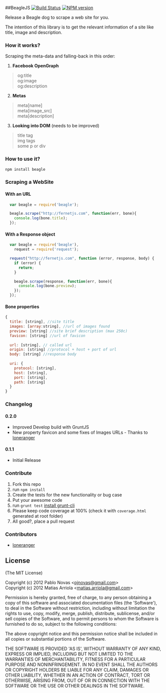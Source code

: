 ##BeagleJS [![Build Status](https://secure.travis-ci.org/fernetjs/beaglejs.png?branch=master)](http://travis-ci.org/fernetjs/beaglejs) [![NPM version](https://badge.fury.io/js/beagle.png)](http://badge.fury.io/js/beagle)

Release a Beagle dog to scrape a web site for you.

The intention of this library is to get the relevant information of a site like title, image and description.

### How it works?

Scraping the meta-data and falling-back in this order:  

1. **Facebook OpenGraph**
  >  og:title  
  >  og:image  
  >  og:description  

2. **Metas**
  >  meta[name]  
  >  meta[image_src]  
  >  meta[description]  

3. **Looking into DOM** (needs to be improved)
  >  title tag  
  >  img tags  
  >  some p or div  

### How to use it?

```bash
npm install beagle
```

### Scraping a WebSite

#### With an URL
```javascript
  var beagle = require('beagle');

  beagle.scrape("http://fernetjs.com", function(err, bone){
    console.log(bone.title);
  });
```

#### With a Response object
```javascript
  var beagle = require('beagle'),
    request = require('request');

  request("http://fernetjs.com", function (error, response, body) {
    if (error) {
      return;
    }

    beagle.scrape(response, function(err, bone){
      console.log(bone.preview);
    });
  });
```

#### Bone properties
```javascript
{
  title: [string], //site title
  images: [array:string], //url of images found
  preview: [string] //site brief description (max 250c) 
  favicon: [string] //url of favicon
  
  url: [string], // called url
  origin: [string] //protocol + host + port of url
  body: [string] //response body
  
  uri: {
    protocol: [string],
    host: [string],
    port: [string],
    path: [string]
  }
}
```

### Changelog

#### 0.2.0
* Improved Develop build with GruntJS
* New property favicon and some fixes of Images URLs - Thanks to [loneranger](https://github.com/anubhavsahoo)

#### 0.1.1
* Initial Release

### Contribute

1. Fork this repo
2. run `npm install`
3. Create the tests for the new functionality or bug case
4. Put your awesome code
5. run `grunt test` [install grunt-cli](http://gruntjs.com/getting-started#installing-the-cli)
6. Please keep code coverage at 100% (check it with `coverage.html` generated at root folder)
7. All good?, place a pull request


### Contributors
* [loneranger](https://github.com/anubhavsahoo)

## License 

(The MIT License)

Copyright (c) 2012 Pablo Novas &lt;pjnovas@gmail.com&gt;  
Copyright (c) 2012 Matias Arriola &lt;matias.arriola@gmail.com&gt;

Permission is hereby granted, free of charge, to any person obtaining
a copy of this software and associated documentation files (the
'Software'), to deal in the Software without restriction, including
without limitation the rights to use, copy, modify, merge, publish,
distribute, sublicense, and/or sell copies of the Software, and to
permit persons to whom the Software is furnished to do so, subject to
the following conditions:

The above copyright notice and this permission notice shall be
included in all copies or substantial portions of the Software.

THE SOFTWARE IS PROVIDED 'AS IS', WITHOUT WARRANTY OF ANY KIND,
EXPRESS OR IMPLIED, INCLUDING BUT NOT LIMITED TO THE WARRANTIES OF
MERCHANTABILITY, FITNESS FOR A PARTICULAR PURPOSE AND NONINFRINGEMENT.
IN NO EVENT SHALL THE AUTHORS OR COPYRIGHT HOLDERS BE LIABLE FOR ANY
CLAIM, DAMAGES OR OTHER LIABILITY, WHETHER IN AN ACTION OF CONTRACT,
TORT OR OTHERWISE, ARISING FROM, OUT OF OR IN CONNECTION WITH THE
SOFTWARE OR THE USE OR OTHER DEALINGS IN THE SOFTWARE.
